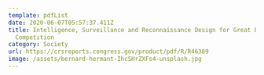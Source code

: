 ```yaml
---
template: pdfList
date: 2020-06-07T05:57:37.411Z
title: Intelligence, Surveillance and Reconnaissance Design for Great Power
  Competition
category: Society
url: https://crsreports.congress.gov/product/pdf/R/R46389
image: /assets/bernard-hermant-IhcSHrZXFs4-unsplash.jpg
---
```

